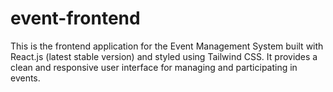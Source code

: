 # event-frontend
This is the frontend application for the Event Management System built with React.js (latest stable version) and styled using Tailwind CSS. It provides a clean and responsive user interface for managing and participating in events.
